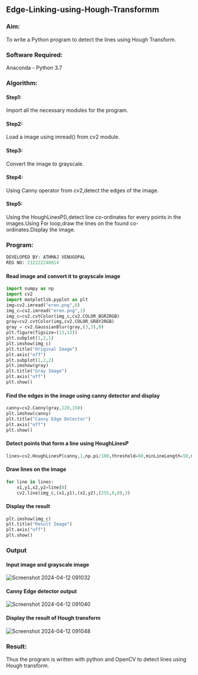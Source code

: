 ## Edge-Linking-using-Hough-Transformm
### Aim:
To write a Python program to detect the lines using Hough Transform.

### Software Required:
Anaconda - Python 3.7

### Algorithm:
#### Step1:

Import all the necessary modules for the program.
#### Step2:

Load a image using imread() from cv2 module.
#### Step3:

Convert the image to grayscale.
#### Step4:

Using Canny operator from cv2,detect the edges of the image.
#### Step5:

Using the HoughLinesP(),detect line co-ordinates for every points in the images.Using For loop,draw the lines on the found co-ordinates.Display the image.
### Program:
```python
DEVELOPED BY: ATHMAJ VENUGOPAL
REG NO: 212222240014
```
#### Read image and convert it to grayscale image
```python
import numpy as np
import cv2
import matplotlib.pyplot as plt
img=cv2.imread("eren.png",0)
img_c=cv2.imread("eren.png",1)
img_c=cv2.cvtColor(img_c,cv2.COLOR_BGR2RGB)
gray=cv2.cvtColor(img,cv2.COLOR_GRAY2RGB)
gray = cv2.GaussianBlur(gray,(3,3),0)
plt.figure(figsize=(13,13))
plt.subplot(1,2,1)
plt.imshow(img_c)
plt.title("Original Image")
plt.axis("off")
plt.subplot(1,2,2)
plt.imshow(gray)
plt.title("Gray Image")
plt.axis("off")
plt.show()
```
#### Find the edges in the image using canny detector and display
```python
canny=cv2.Canny(gray,120,150)
plt.imshow(canny)
plt.title("Canny Edge Detector")
plt.axis("off")
plt.show()
```
#### Detect points that form a line using HoughLinesP
```python
lines=cv2.HoughLinesP(canny,1,np.pi/180,threshold=80,minLineLength=50,maxLineGap=250)
```
#### Draw lines on the image
```python
for line in lines:
    x1,y1,x2,y2=line[0]
    cv2.line(img_c,(x1,y1),(x2,y2),(255,0,0),3)
```
#### Display the result
```python
plt.imshow(img_c)
plt.title("Result Image")
plt.axis("off")
plt.show()
```
### Output

#### Input image and grayscale image
![Screenshot 2024-04-12 091032](https://github.com/SHARAN-MJ/Edge-Linking-using-Hough-Transformm/assets/119560305/174d7bd0-ebcc-431f-9844-0964d3b82942)


#### Canny Edge detector output
![Screenshot 2024-04-12 091040](https://github.com/SHARAN-MJ/Edge-Linking-using-Hough-Transformm/assets/119560305/4dda4a1f-96c4-4ecf-8018-5af210fa7ca4)


#### Display the result of Hough transform
![Screenshot 2024-04-12 091048](https://github.com/SHARAN-MJ/Edge-Linking-using-Hough-Transformm/assets/119560305/1ad809c7-a35f-4ba5-93f0-a365fa2efef9)

### Result:
Thus the program is written with python and OpenCV to detect lines using Hough transform.
